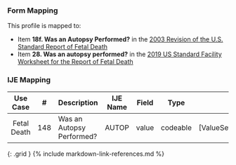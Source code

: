 ### Form Mapping
This profile is mapped to:
 * Item **18f. Was an Autopsy Performed?** in the [2003 Revision of the U.S. Standard Report of Fetal Death](https://www.cdc.gov/nchs/data/dvs/FDEATH11-03finalACC.pdf)
 * Item **28. Was an autopsy performed?** in the [2019 US Standard Facility Worksheet for the Report of Fetal Death](https://www.cdc.gov/nchs/data/dvs/fetal-death-facility-worksheet-2019-508.pdf)

### IJE Mapping

| **Use Case** |  **#**   |  **Description**  | **IJE Name**  |  **Field**  |  **Type**  | **Value Set/Comments**  |
| :---------: | --------------- | ------------ | ------------- | ---------- | ---------- | -------------- |
| Fetal Death | 148 | Was an Autopsy Performed? | AUTOP | value |codeable |[ValueSetYesNoUnknownNotApplicableVitalRecords] |
{: .grid }
{% include markdown-link-references.md %}
